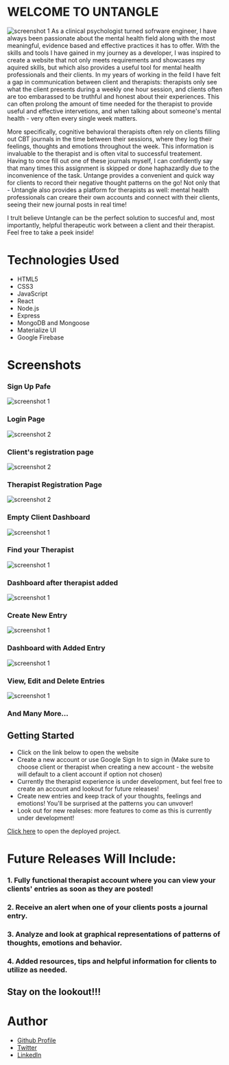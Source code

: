 
# WELCOME TO UNTANGLE
![screenshot 1](https://i.imgur.com/vpSESO7.png)
As a clinical psychologist turned sofrware engineer, I have always been passionate about the mental health field along with the most meaningful, evidence based and effective practices it has to offer. With the skills and tools I have gained in my journey as a developer, I was inspired to create a website that not only meets requirements and showcases my aquired skills, but which also provides a useful tool for mental health professionals and their clients. In my years of working in the feild I have felt a gap in communication between client and therapists: therapists only see what the client presents during a weekly one hour session, and clients often are too embarassed to be truthful and honest about their experiences. This can often prolong the amount of time needed for the therapist to provide useful and effective intervetions, and when talking about someone's mental health - very often every single week matters.  

More specifically, cognitive behavioral therapists often rely on clients filling out CBT journals in the time between their sessions, where they log their feelings, thoughts and emotions throughout the week. This information is invaluable to the therapist and is often vital to successful treatement. Having to once fill out one of these journals myself, I can confidently say that many times this assignment is skipped or done haphazardly due to the inconvenience of the task. Untange provides a convenient and quick way for clients to record their negative thought patterns on the go! Not only that - Untangle also provides a platform for therapists as well: mental health professionals can creare their own accounts and connect with their clients, seeing their new journal posts in real time! 

I trult believe Untangle can be the perfect solution to succesful and, most importantly, helpful therapeutic work between a client and their therapist. Feel free to take a peek inside!

# Technologies Used 

- HTML5
- CSS3
- JavaScript
- React
- Node.js
- Express
- MongoDB and Mongoose
- Materialize UI
- Google Firebase

# Screenshots
### Sign Up Pafe
![screenshot 1](src/images/signup.png)

### Login Page
![screenshot 2](src/images/login.png)

### Client's registration page
![screenshot 2](src/images/client_register.png)

### Therapist Registration Page
![screenshot 2](src/images/therapist_register.png)

### Empty Client Dashboard
![screenshot 1](src/images/empty_dashboard.png)

### Find your Therapist
![screenshot 1](src/images/therapist_list.png)

### Dashboard after therapist added
![screenshot 1](src/images/dashboard_therapist_added.png)

### Create New Entry
![screenshot 1](src/images/new_entry.png)

### Dashboard with Added Entry
![screenshot 1](src/images/dashboard_entry_added.png)

### View, Edit and Delete Entries
![screenshot 1](src/images/view_entry.png)

### And Many More...

## Getting Started
- Click on the link below to open the website
- Create a new account or use Google Sign In to sign in (Make sure to choose client or therapist when creating a new account - the website will default to a client account if option not chosen)
- Currently the therapist experience is under development, but feel free to create an account and lookout for future releases!
- Create new entries and keep track of your thoughts, feelings and emotions! You'll be surprised at the patterns you can unvover!
- Look out for new realeses: more features to come as this is currently under development!

[Click here](https://untangle.netlify.app/) to open the deployed project.

# Future Releases Will Include:

### 1. Fully functional therapist account where you can view your clients' entries as soon as they are posted!
### 2. Receive an alert when one of your clients posts a journal entry.
### 3. Analyze and look at graphical representations of patterns of thoughts, emotions and behavior.
### 4. Added resources, tips and helpful information for clients to utilize as needed.

## Stay on the lookout!!!

# Author
- [Github Profile](https://github.com/polina-g) 
- [Twitter](https://twitter.com/ThisIsPolinaG)
- [LinkedIn](linkedin.com/in/polina-gorbunova-71657170)